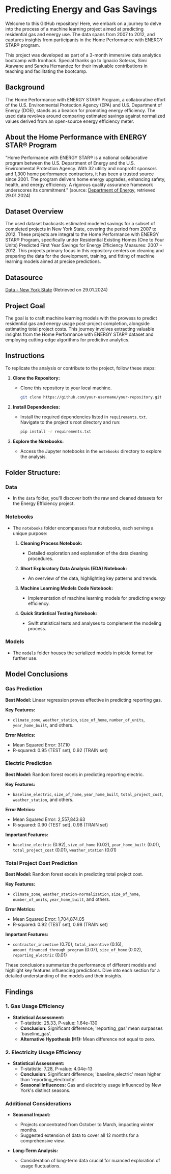 # Predicting Energy and Gas Savings

Welcome to this GitHub repository! Here, we embark on a journey to delve into the process of a machine learning project aimed at predicting residential gas and energy use. The data spans from 2007 to 2012, and captures insights from participants in the Home Performance with ENERGY STAR® program.


This project was developed as part of a 3-month immersive data analytics bootcamp with Ironhack. Special thanks go to Ignacio Soteras, Simi Atawane and Sandra Hernandez for their invaluable contributions in teaching and facilitating the bootcamp.


## Background
The Home Performance with ENERGY STAR® Program, a collaborative effort of the U.S. Environmental Protection Agency (EPA) and U.S. Department of Energy (DOE), stands as a beacon for promoting energy efficiency. The used data revolves around comparing estimated savings against normalized values derived from an open-source energy efficiency meter.

## About the Home Performance with ENERGY STAR® Program
"Home Performance with ENERGY STAR® is a national collaborative program between the U.S. Department of Energy and the U.S. Environmental Protection Agency. With 32 utility and nonprofit sponsors and 1,300 home performance contractors, it has been a trusted source since 2001. The program delivers home energy upgrades, enhancing safety, health, and energy efficiency. A rigorous quality assurance framework underscores its commitment." (source: [Department of Energy](https://www.energy.gov/eere/buildings/home-performance-energy-starr), retrieved 29.01.2024)

## Dataset Overview
The used dataset backcasts estimated modeled savings for a subset of completed projects in New York State, covering the period from 2007 to 2012. These projects are integral to the Home Performance with ENERGY STAR® Program, specifically under Residential Existing Homes (One to Four Units) Predicted First Year Savings for Energy Efficiency Measures: 2007 – 2012. This projects primary focus in this repository centers on cleaning and preparing the data for the development, training, and fitting of machine learning models aimed at precise predictions.

## Datasource
[Data - New York State](https://data.world/data-ny-gov/jtrr-tvq4) (Retrieved on 29.01.2024)

## Project Goal
The goal is to craft machine learning models with the prowess to predict residential gas and energy usage post-project completion, alongside estimating total project costs. This journey involves extracting valuable insights from the Home Performance with ENERGY STAR® dataset and employing cutting-edge algorithms for predictive analytics.

## Instructions

To replicate the analysis or contribute to the project, follow these steps:

1. **Clone the Repository:**
   - Clone this repository to your local machine.

     ```bash
     git clone https://github.com/your-username/your-repository.git
     ```

2. **Install Dependencies:**
   - Install the required dependencies listed in `requirements.txt`. Navigate to the project's root directory and run:

     ```bash
     pip install -r requirements.txt
     ```

3. **Explore the Notebooks:**
   - Access the Jupyter notebooks in the `notebooks` directory to explore the analysis.


## Folder Structure:

### Data
- In the `data` folder, you'll discover both the raw and cleaned datasets for the Energy Efficiency project.

### Notebooks
- The `notebooks` folder encompasses four notebooks, each serving a unique purpose:
  1. **Cleaning Process Notebook:**
      - Detailed exploration and explanation of the data cleaning procedures.

  2. **Short Exploratory Data Analysis (EDA) Notebook:**
      - An overview of the data, highlighting key patterns and trends.

  3. **Machine Learning Models Code Notebook:**
      - Implementation of machine learning models for predicting energy efficiency.

  4. **Quick Statistical Testing Notebook:**
      - Swift statistical tests and analyses to complement the modeling process.

### Models
- The `models` folder houses the serialized models in pickle format for further use.


## Model Conclusions

### Gas Prediction 

**Best Model:** Linear regression proves effective in predicting reporting gas.

**Key Features:**
- `climate_zone`, `weather_station`, `size_of_home`, `number_of_units`, `year_home_built`, and others.

**Error Metrics:**
- Mean Squared Error: 317.10
- R-squared: 0.95 (TEST set), 0.92 (TRAIN set)

### Electric Prediction 

**Best Model:** Random forest excels in predicting reporting electric.

**Key Features:**
- `baseline_electric`, `size_of_home`, `year_home_built`, `total_project_cost`, `weather_station`, and others.

**Error Metrics:**
- Mean Squared Error: 2,557,843.63
- R-squared: 0.90 (TEST set), 0.98 (TRAIN set)

**Important Features:**
- `baseline_electric` (0.92), `size_of_home` (0.02), `year_home_built` (0.01), `total_project_cost` (0.01), `weather_station` (0.01)

### Total Project Cost Prediction 

**Best Model:** Random forest excels in predicting total project cost.

**Key Features:**
- `climate_zone`, `weather_station-normalization`, `size_of_home`, `number_of_units`, `year_home_built`, and others.

**Error Metrics:**
- Mean Squared Error: 1,704,874.05
- R-squared: 0.92 (TEST set), 0.98 (TRAIN set)

**Important Features:**
- `contractor_incentive` (0.70), `total_incentive` (0.16), `amount_financed_through_program` (0.07), `size_of_home` (0.02), `reporting_electric` (0.01)

These conclusions summarize the performance of different models and highlight key features influencing predictions. Dive into each section for a detailed understanding of the models and their insights.


## Findings

### 1. Gas Usage Efficiency

- **Statistical Assessment:**
  - T-statistic: 25.33, P-value: 1.64e-130
  - **Conclusion:** Significant difference; 'reporting_gas' mean surpasses 'baseline_gas'.
  - **Alternative Hypothesis (H1):** Mean difference not equal to zero.

### 2. Electricity Usage Efficiency

- **Statistical Assessment:**
  - T-statistic: 7.28, P-value: 4.04e-13
  - **Conclusion:** Significant difference; 'baseline_electric' mean higher than 'reporting_electricity'.
  - **Seasonal Influences:** Gas and electricity usage influenced by New York's distinct seasons.

### Additional Considerations

- **Seasonal Impact:**
  - Projects concentrated from October to March, impacting winter months.
  - Suggested extension of data to cover all 12 months for a comprehensive view.

- **Long-Term Analysis:**
  - Consideration of long-term data crucial for nuanced exploration of usage fluctuations.


